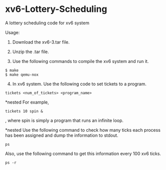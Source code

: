# xv6-Lottery-Scheduling
A lottery scheduling code for xv6 system

Usage:
1. Download the xv6-3.tar file.

2. Unzip the .tar file.

3. Use the following commands to compile the xv6 system and run it.

```
$ make
$ make qemu-nox
```

4. In xv6 system. Use the following code to set tickets to a program.
```
tickets <num_of_tickets> <program_name>
```
  *nested For example,
```
tickets 10 spin &
```
, where spin is simply a program that runs an infinite loop.

*nested Use the following command to check how many ticks each process has been assigned and dump the information to stdout.
```
ps
```
  Also, use the following command to get this information every 100 xv6 ticks.
```
ps -r
```
